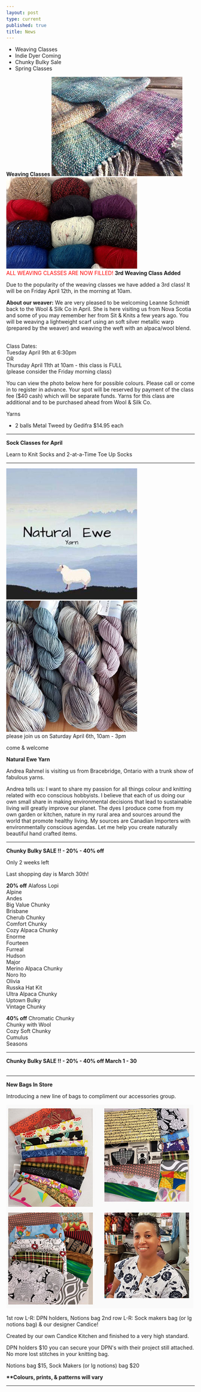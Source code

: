 ```yaml
---
layout: post
type: current
published: true
title: News
---
```


- Weaving Classes
- Indie Dyer Coming
- Chunky Bulky Sale
- Spring Classes

<strong>Weaving Classes</strong>
 <img src="/img/weaving.jpg"><br />
 <img src="/img/weaving2.jpg"><br />
 <font color="red">ALL WEAVING CLASSES ARE NOW FILLED!</font>
<strong>3rd Weaving Class Added</strong>
 
Due to the popularity of the weaving classes we have added a 3rd class!  It will be on Friday April 12th, in the morning at 10am.

<strong>About our weaver:</strong>
We are very pleased to be welcoming Leanne Schmidt back to the Wool & Silk Co in April. She is here visiting us from Nova Scotia and some of you may remember her from Sit & Knits a few years ago.
You will be weaving a lightweight scarf using an soft silver metallic warp (prepared by the weaver) and weaving the weft with an alpaca/wool blend.<br /><br />

Class Dates:<br />
Tuesday April 9th at 6:30pm <br />
OR<br />
Thursday April 11th at 10am - this class is FULL<br />
  (please consider the Friday morning class)

You can view the photo below here for possible colours. Please call or come in to register in advance. Your spot will be reserved by payment of the class fee ($40 cash) which will be separate funds. 
Yarns for this class are additional and to be purchased ahead from Wool & Silk Co. 

Yarns
- 2 balls Metal Tweed by Gedifra $14.95 each
<hr />

<strong>Sock Classes for April</strong>
 
Learn to Knit Socks and 2-at-a-Time Toe Up Socks
<hr />
<img src="/img/ewe1.jpg"><br />
<img src="/img/ewe2.jpg"><br />
please join us on
Saturday April 6th, 10am - 3pm

come & welcome

<strong> Natural Ewe Yarn</strong>

Andrea Rahmel is visiting us from Bracebridge, Ontario with a trunk show of fabulous yarns. 
 
Andrea tells us:
I want to share my passion for all things colour and knitting related with eco conscious hobbyists. I believe that each of us doing our own small share in making environmental decisions that lead to sustainable living will greatly improve our planet.
The dyes I produce come from my own garden or kitchen, nature in my rural area and sources around the world that promote healthy living.
My sources are Canadian Importers with environmentally conscious agendas.
Let me help you create naturally beautiful hand crafted items.

<hr />
<strong>Chunky Bulky SALE !! - 20% - 40% off</strong>

Only 2 weeks left

Last shopping day is March 30th!
 
<strong>20% off</strong>
Alafoss Lopi<br />
Alpine<br />
Andes<br />
Big Value Chunky<br />
Brisbane<br />
Cherub Chunky<br />
Comfort Chunky<br />
Cozy Alpaca Chunky<br />
Enorme<br />
Fourteen<br />
Furreal<br />
Hudson<br />
Major<br />
Merino Alpaca Chunky <br />
Noro Ito<br />
Olivia<br />
Russka Hat Kit<br />
Ultra Alpaca Chunky<br />
Uptown Bulky<br />
Vintage Chunky<br />

<strong>40% off</strong>
Chromatic Chunky<br />
Chunky with Wool<br />
Cozy Soft Chunky<br />
Cumulus<br />
Seasons<br />
<hr />

<strong>Chunky Bulky SALE !! - 20% - 40% off March 1 - 30</strong><br /><br />

<hr />
<strong>New Bags In Store</strong>

Introducing a new line of bags to compliment our accessories group.

<img src="/img/febwhatsnew.jpg">

1st row L-R: DPN holders, Notions bag
2nd row L-R: Sock makers bag (or lg notions bag) & our designer Candice!

Created by our own Candice Kitchen and finished to a very high standard. 

DPN holders $10
you can secure your DPN's with their project still attached. No more lost stitches in your knitting bag.

Notions bag $15, Sock Makers (or lg notions) bag $20

<strong>**Colours, prints, & patterns will vary</strong>

<hr />
